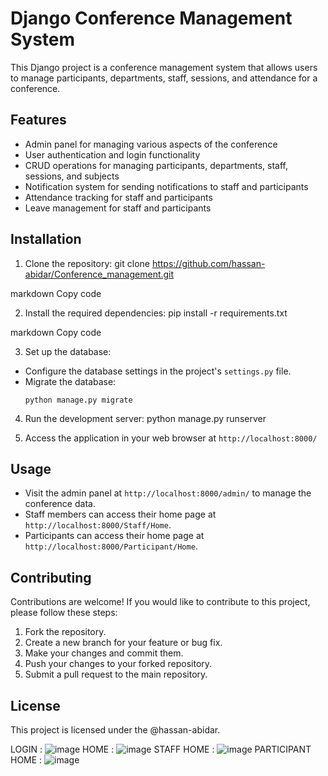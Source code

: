 # Django Conference Management System

This Django project is a conference management system that allows users to manage participants, departments, staff, sessions, and attendance for a conference.

## Features

- Admin panel for managing various aspects of the conference
- User authentication and login functionality
- CRUD operations for managing participants, departments, staff, sessions, and subjects
- Notification system for sending notifications to staff and participants
- Attendance tracking for staff and participants
- Leave management for staff and participants

## Installation

1. Clone the repository:
git clone https://github.com/hassan-abidar/Conference_management.git

markdown
Copy code

2. Install the required dependencies:
pip install -r requirements.txt

markdown
Copy code

3. Set up the database:
- Configure the database settings in the project's `settings.py` file.
- Migrate the database:
  ```
  python manage.py migrate
  ```

4. Run the development server:
 python manage.py runserver

5. Access the application in your web browser at `http://localhost:8000/`

## Usage

- Visit the admin panel at `http://localhost:8000/admin/` to manage the conference data.
- Staff members can access their home page at `http://localhost:8000/Staff/Home`.
- Participants can access their home page at `http://localhost:8000/Participant/Home`.

## Contributing

Contributions are welcome! If you would like to contribute to this project, please follow these steps:

1. Fork the repository.
2. Create a new branch for your feature or bug fix.
3. Make your changes and commit them.
4. Push your changes to your forked repository.
5. Submit a pull request to the main repository.

## License

This project is licensed under the @hassan-abidar.

LOGIN : 
![image](https://github.com/hassan-abidar/Conference_management/assets/71274391/e214c2e6-e03f-4c10-8f5b-e4c627aad10c)
HOME : 
![image](https://github.com/hassan-abidar/Conference_management/assets/71274391/7a252d45-0848-4f29-a7de-978c3eab5611)
STAFF HOME : 
![image](https://github.com/hassan-abidar/Conference_management/assets/71274391/56b60f29-6beb-4327-91fb-bafbf0b0e42a)
PARTICIPANT HOME : 
![image](https://github.com/hassan-abidar/Conference_management/assets/71274391/92435aa1-d660-47e9-8776-093a19fb173d)




